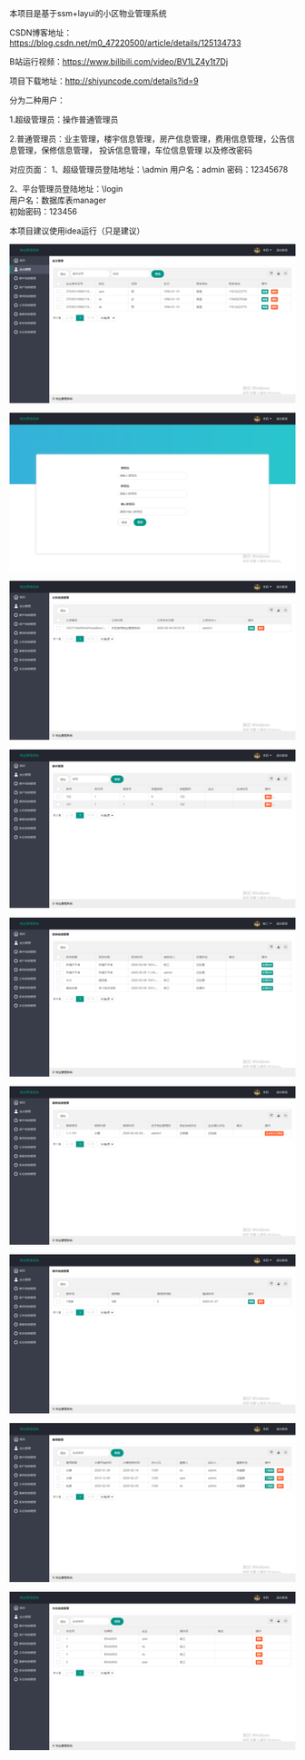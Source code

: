 本项目是基于ssm+layui的小区物业管理系统

CSDN博客地址：https://blog.csdn.net/m0_47220500/article/details/125134733

B站运行视频：https://www.bilibili.com/video/BV1LZ4y1t7Dj

项目下载地址：http://shiyuncode.com/details?id=9


分为二种用户：

1.超级管理员：操作普通管理员

2.普通管理员：业主管理，楼宇信息管理，房产信息管理，费用信息管理，公告信息管理，保修信息管理，
投诉信息管理，车位信息管理 以及修改密码

对应页面：
1、超级管理员登陆地址：\admin    用户名：admin 密码：12345678

2、平台管理员登陆地址：\login	 
用户名：数据库表manager    
初始密码：123456

本项目建议使用idea运行（只是建议）

![业主管理页面](./运行截图/业主管理页面.png)

![修改密码](./运行截图/修改密码.png)

![公告管理](./运行截图/公告管理.png)

![房产管理](./运行截图/房产管理.png)

![投诉管理](./运行截图/投诉管理.png)

![报修管理](./运行截图/报修管理.png)

![楼宇管理](./运行截图/楼宇管理.png)

![费用管理](./运行截图/费用管理.png)

![车位管理](./运行截图/车位管理.png)


